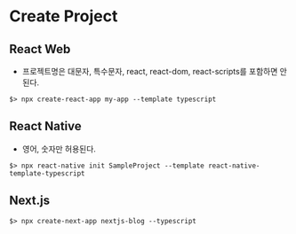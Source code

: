 <!-- @format -->

# Create Project

## React Web

-   프로젝트명은 대문자, 특수문자, react, react-dom, react-scripts를 포함하면 안된다.

```
$> npx create-react-app my-app --template typescript
```

## React Native

-   영어, 숫자만 허용된다.

```
$> npx react-native init SampleProject --template react-native-template-typescript
```

## Next.js

```
$> npx create-next-app nextjs-blog --typescript
```
